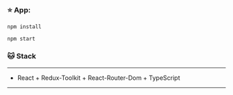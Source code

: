 ### ⭐ App:

`npm install`

`npm start`

### 🐱 Stack 

---

- React + Redux-Toolkit + React-Router-Dom + TypeScript

---


